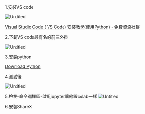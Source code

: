 1.安裝VS code

![Untitled](https://i.imgur.com/b4K51eC.png)

[Visual Studio Code ( VS Code) 安裝教學(使用Python) - 免費資源社群](https://www.citerp.com.tw/citwp2/2021/12/22/vs-code_python_01/)

2.下載VS code最有名的前三外掛

![Untitled](https://i.imgur.com/UKAFzYP.png)

3.安裝python

[Download Python](https://www.python.org/downloads/)

4.測試後

![Untitled](https://i.imgur.com/SSnoX9T.png)

5.檢視-命令選擇區-啟用jupyter讓他跟colab一樣
![Untitled](https://i.imgur.com/SVtghh9.png)

6.安裝ShareX 
